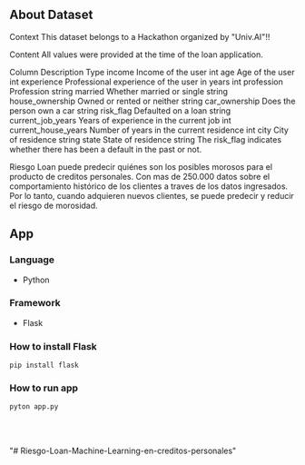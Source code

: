 ## About Dataset
Context
This dataset belongs to a Hackathon organized by "Univ.AI"!!

Content
All values were provided at the time of the loan application.

Column	Description	Type
income	Income of the user	int
age	Age of the user	int
experience	Professional experience of the user in years	int
profession	Profession	string
married	Whether married or single	string
house_ownership	Owned or rented or neither	string
car_ownership	Does the person own a car	string
risk_flag	Defaulted on a loan	string
current_job_years	Years of experience in the current job	int
current_house_years	Number of years in the current residence	int
city	City of residence	string
state	State of residence	string
The risk_flag indicates whether there has been a default in the past or not.
</pre>

Riesgo Loan puede predecir quiénes son los posibles morosos para el producto de creditos personales. Con mas de 250.000 datos sobre el comportamiento histórico de los clientes a traves de los datos ingresados. Por lo tanto, cuando adquieren nuevos clientes, se puede predecir y reducir el riesgo de morosidad.

## App
### Language 
* Python
### Framework
* Flask
### How to install Flask
`pip install flask`
### How to run app
`pyton app.py`



<br>


<br> 



"# Riesgo-Loan-Machine-Learning-en-creditos-personales" 
